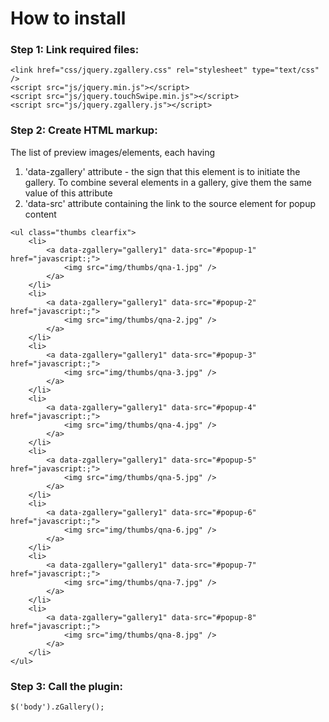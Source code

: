 # How to install

### Step 1: Link required files:
```
<link href="css/jquery.zgallery.css" rel="stylesheet" type="text/css" />
<script src="js/jquery.min.js"></script>
<script src="js/jquery.touchSwipe.min.js"></script>
<script src="js/jquery.zgallery.js"></script>
```
### Step 2: Create HTML markup:

The list of preview images/elements, each having 
1) 'data-zgallery' attribute - the sign that this element is to initiate the gallery. To combine several elements in a gallery, give them the same value of this attribute
2) 'data-src' attribute containing the link to the source element for popup content
```
<ul class="thumbs clearfix">
    <li>
        <a data-zgallery="gallery1" data-src="#popup-1" href="javascript:;">
            <img src="img/thumbs/qna-1.jpg" />
        </a>
    </li>
    <li>
        <a data-zgallery="gallery1" data-src="#popup-2" href="javascript:;">
            <img src="img/thumbs/qna-2.jpg" />
        </a>
    </li>
    <li>
        <a data-zgallery="gallery1" data-src="#popup-3" href="javascript:;">
            <img src="img/thumbs/qna-3.jpg" />
        </a>
    </li>
    <li>
        <a data-zgallery="gallery1" data-src="#popup-4" href="javascript:;">
            <img src="img/thumbs/qna-4.jpg" />
        </a>
    </li>
    <li>
        <a data-zgallery="gallery1" data-src="#popup-5" href="javascript:;">
            <img src="img/thumbs/qna-5.jpg" />
        </a>
    </li>
    <li>
        <a data-zgallery="gallery1" data-src="#popup-6" href="javascript:;">
            <img src="img/thumbs/qna-6.jpg" />
        </a>
    </li>
    <li>
        <a data-zgallery="gallery1" data-src="#popup-7" href="javascript:;">
            <img src="img/thumbs/qna-7.jpg" />
        </a>
    </li>
    <li>
        <a data-zgallery="gallery1" data-src="#popup-8" href="javascript:;">
            <img src="img/thumbs/qna-8.jpg" />
        </a>
    </li>
</ul>
```



### Step 3: Call the plugin: 
```
$('body').zGallery();
```
